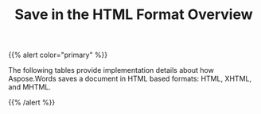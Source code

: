 ﻿---
title: Save in the HTML Format Overview
description: "Aspose.Words for Java allows you to work with different features supported when saving to HTML-based format."
type: docs
weight: 90
url: /java/save-in-the-html-format-overview/
---

{{% alert color="primary" %}} 

The following tables provide implementation details about how Aspose.Words saves a document in HTML based formats: HTML, XHTML, and MHTML.

{{% /alert %}}
